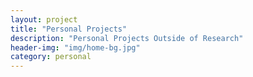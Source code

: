 ```yaml
---
layout: project
title: "Personal Projects"
description: "Personal Projects Outside of Research"
header-img: "img/home-bg.jpg"
category: personal
---
```

